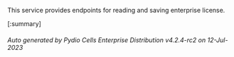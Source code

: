 






This service provides endpoints for reading and saving enterprise license.

[:summary]

###### Auto generated by Pydio Cells Enterprise Distribution v4.2.4-rc2 on 12-Jul-2023
